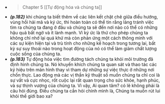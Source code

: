 - > Chapter 5 [[Tự động hóa và chúng ta]]
- ***(p.182)*** khi chúng ta biết thêm về các liên kết chặt chẽ giữa điều hướng, vùng hồi hải mã và ký ức, thì hoàn toàn có thể tin rằng lảng tránh việc tìm ra chúng ta đang ở đâu và chúng ta sẽ đến nơi nào có thể có những hậu quả bất ngờ và ít lành mạnh. Vì ký ức là thứ cho phép chúng ta không chỉ nhớ lại quá khứ mà còn phản ứng một cách thông minh với các sự kiện hiện tại và trù tính cho những kế hoạch trong tương lai, bất kỳ sự suy thoái nào trong hoạt động của nó có thể làm giảm chất lượng cuộc sống của chúng ta.
- ***(p.183)*** Tự động hóa việc tìm đường tách chúng ta khỏi môi trường đã định hình chúng ta. Nó khuyến khích chúng ta quan sát và thao tác các ký hiệu trên màn hình thay vì tham dự những sự việc thực ở những nơi chốn thực. Lao động mà các vị thần kỹ thuật số muốn chúng ta chỉ coi là sự vất vả cực nhọc, rốt cuộc lại rất quan trọng cho sức khỏe, hạnh phúc, và sự thịnh vượng của chúng ta. Vì vậy, Ai quan tâm? có lẽ không phải là câu hỏi đúng. Điều chúng ta cần hỏi chính mình là, Chúng ta muốn rút lui khỏi thế giới bao xa?